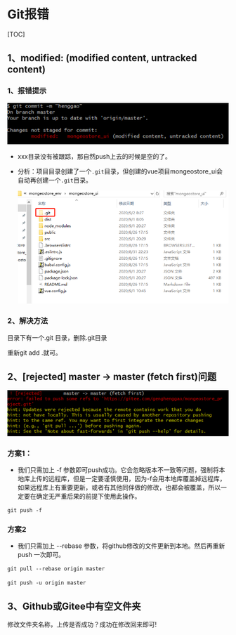 # Git报错

[TOC]



## 1、modified: (modified content, untracked content)

### 1、报错提示

![](IMG/微信截图_20200902083347.png)

- xxx目录没有被跟踪，那自然push上去的时候是空的了。

- 分析：项目目录创建了一个`.git`目录，但创建的vue项目mongeostore_ui会自动再创建一个`.git`目录。

  ![](IMG/微信截图_20200902083512.png)

### 2、解决方法

目录下有一个.git 目录，删除.git目录

重新git add .就可。

## 2、[rejected] master -> master (fetch first)问题

![](IMG/微信截图_20200902082857.png)

### 方案1：

- 我们只需加上 -f 参数即可push成功。它会忽略版本不一致等问题，强制将本地库上传的远程库，但是一定要谨慎使用，因为-f会用本地库覆盖掉远程库，如果远程库上有重要更新，或者有其他同伴做的修改，也都会被覆盖，所以一定要在确定无严重后果的前提下使用此操作。

```
git push -f  
```

### 方案2

- 我们只需加上 --rebase 参数，将github修改的文件更新到本地。然后再重新 push 一次即可。

```
git pull --rebase origin master 

git push -u origin master
```



## 3、Github或Gitee中有空文件夹

修改文件夹名称，上传是否成功？成功在修改回来即可!